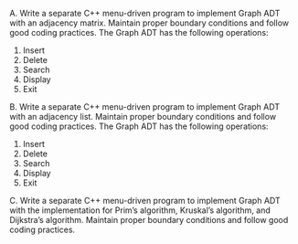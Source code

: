 A. Write a separate C++ menu-driven program to implement Graph ADT with an adjacency matrix. Maintain proper boundary conditions and follow good coding practices. The Graph ADT has the following operations:

1. Insert
2. Delete
3. Search
4. Display
5. Exit

B. Write a separate C++ menu-driven program to implement Graph ADT with an adjacency list. Maintain proper boundary conditions and follow good coding practices. The Graph ADT has the following operations:

1. Insert
2. Delete
3. Search
4. Display
5. Exit

C. Write a separate C++ menu-driven program to implement Graph ADT with the
implementation for Prim’s algorithm, Kruskal’s algorithm, and Dijkstra’s algorithm. Maintain
proper boundary conditions and follow good coding practices.
